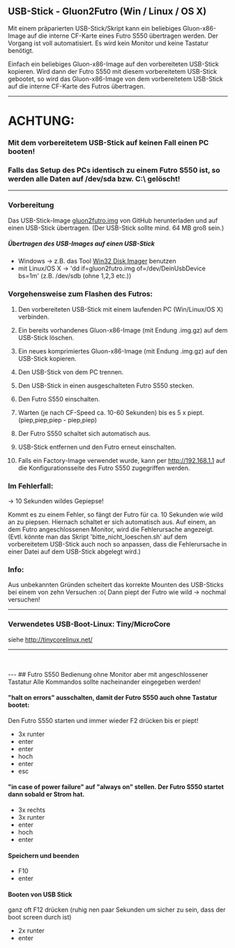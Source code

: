 ## USB-Stick - Gluon2Futro (Win / Linux / OS X)
Mit einem präparierten USB-Stick/Skript kann ein beliebiges Gluon-x86-Image auf die interne CF-Karte eines Futro S550 übertragen werden.
Der Vorgang ist voll automatisiert. Es wird kein Monitor und keine Tastatur benötigt.

Einfach ein beliebiges Gluon-x86-Image auf den vorbereiteten USB-Stick kopieren. Wird dann der Futro S550 mit diesem vorbereitetem USB-Stick gebootet, so wird das Gluon-x86-Image von dem vorbereitetem USB-Stick auf die interne CF-Karte des Futros übertragen.

---
# ACHTUNG:
### Mit dem vorbereitetem USB-Stick auf keinen Fall einen PC booten!
### Falls das Setup des PCs identisch zu einem Futro S550 ist, so werden alle Daten auf /dev/sda bzw. C:\ gelöscht!
---

### Vorbereitung
Das USB-Stick-Image [gluon2futro.img](https://raw.githubusercontent.com/oszilloskop/Gluon2Futro/master/gluon2futro.img) von GitHub herunterladen und auf einen USB-Stick übertragen. (Der USB-Stick sollte mind. 64 MB groß sein.)
##### Übertragen des USB-Images auf einen USB-Stick
- Windows -> z.B. das Tool [Win32 Disk Imager](http://sourceforge.net/projects/win32diskimager/) benutzen
- mit Linux/OS X -> 'dd if=gluon2futro.img of=/dev/DeinUsbDevice bs=1m' (z.B. /dev/sdb (ohne 1,2,3 etc.))


### Vorgehensweise zum Flashen des Futros:

1) Den vorbereiteten USB-Stick mit einem laufenden PC (Win/Linux/OS X) verbinden.

2) Ein bereits vorhandenes Gluon-x86-Image (mit Endung .img.gz) auf dem USB-Stick löschen.

3) Ein neues komprimiertes Gluon-x86-Image (mit Endung .img.gz) auf den USB-Stick kopieren.

4) Den USB-Stick von dem PC trennen.

5) Den USB-Stick in einen ausgeschalteten Futro S550 stecken.

6) Den Futro S550 einschalten.

7) Warten (je nach CF-Speed ca. 10-60 Sekunden) bis es 5 x piept.
(piep,piep,piep - piep,piep)

8) Der Futro S550 schaltet sich automatisch aus.

9) USB-Stick entfernen und den Futro erneut einschalten.

10) Falls ein Factory-Image verwendet wurde, kann per http://192.168.1.1 auf
die Konfigurationsseite des Futro S550 zugegriffen werden.


### Im Fehlerfall:
-> 10 Sekunden wildes Gepiepse!

Kommt es zu einem Fehler, so fängt der Futro für ca. 10 Sekunden wie wild an
zu piepsen. Hiernach schaltet er sich automatisch aus.
Auf einem, an dem Futro angeschlossenen Monitor, wird die Fehlerursache angezeigt.
(Evtl. könnte man das Skript 'bitte_nicht_loeschen.sh' auf dem vorbereitetem USB-Stick auch noch so anpassen, dass die Fehlerursache in einer Datei auf dem USB-Stick abgelegt wird.)

### Info:
Aus unbekannten Gründen scheitert das korrekte Mounten des USB-Sticks bei einem von zehn Versuchen :o(
Dann piept der Futro wie wild -> nochmal versuchen!

---

### Verwendetes USB-Boot-Linux: Tiny/MicroCore 
siehe http://tinycorelinux.net/

---
<br>
<br>
---
## Futro S550 Bedienung ohne Monitor aber mit angeschlossener Tastatur
Alle Kommandos sollte nacheinander eingegeben werden!

#### "halt on errors" ausschalten, damit der Futro S550 auch ohne Tastatur bootet:
Den Futro S550 starten und immer wieder F2 drücken bis er piept!
- 3x runter
- enter
- enter
- hoch
- enter
- esc

#### "in case of power failure" auf "always on" stellen. Der Futro S550 startet dann sobald er Strom hat.

- 3x rechts
- 3x runter
- enter
- hoch
- enter

#### Speichern und beenden

- F10
- enter

#### Booten von USB Stick

ganz oft F12 drücken (ruhig nen paar Sekunden um sicher zu sein, dass der boot screen durch ist)

- 2x runter
- enter
